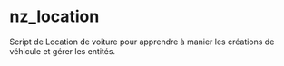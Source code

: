 # nz_location
Script de Location de voiture pour apprendre à manier les créations de véhicule et gérer les entités. 
